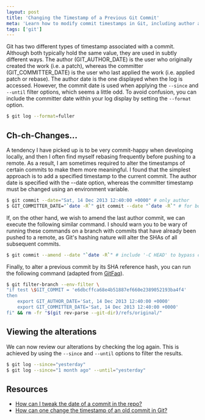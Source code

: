 ```yaml
---
layout: post
title: 'Changing the Timestamp of a Previous Git Commit'
meta: 'Learn how to modify commit timestamps in Git, including author and committer dates, with simple commands and best practices.'
tags: ['git']
---
```


Git has two different types of timestamp associated with a commit.
Although both typically hold the same value, they are used in subtly different ways.
The author (GIT_AUTHOR_DATE) is the user who originally created the work (i.e. a patch), whereas the committer (GIT_COMMITTER_DATE) is the user who last applied the work (i.e. applied patch or rebase).
The author date is the one displayed when the log is accessed.
However, the commit date is used when applying the `--since` and `--until` filter options, which seems a little odd.
To avoid confusion, you can include the committer date within your log display by setting the `--format` option.

<!--more-->

```bash
$ git log --format=fuller
```

## Ch-ch-Changes...

A tendency I have picked up is to be very commit-happy when developing locally, and then I often find myself rebasing frequently before pushing to a remote.
As a result, I am sometimes required to alter the timestamps of certain commits to make them more meaningful.
I found that the simplest approach is to add a specified timestamp to the current commit.
The author date is specified with the --date option, whereas the committer timestamp must be changed using an environment variable.

```bash
$ git commit --date="Sat, 14 Dec 2013 12:40:00 +0000" # only author
$ GIT_COMMITTER_DATE="`date -R`" git commit --date "`date -R`" # for both
```

If, on the other hand, we wish to amend the last author commit, we can execute the following similar command.
I should warn you to be wary of running these commands on a branch with commits that have already been pushed to a remote, as Git's hashing nature will alter the SHAs of all subsequent commits.

```bash
$ git commit --amend --date "`date -R`" # include '-C HEAD' to bypass commit message editing
```

Finally, to alter a previous commit by its SHA reference hash, you can run the following command (adapted from [GitFaq](http://git.wiki.kernel.org/index.php/GitFaq#How_can_I_tweak_the_date_of_a_commit_in_the_repo.3F)).

```bash
$ git filter-branch --env-filter \
"if test \$GIT_COMMIT = 'e6dbcffca68e4b51887ef660e2389052193ba4f4'
then
    export GIT_AUTHOR_DATE='Sat, 14 Dec 2013 12:40:00 +0000'
    export GIT_COMMITTER_DATE='Sat, 14 Dec 2013 12:40:00 +0000'
fi" && rm -fr "$(git rev-parse --git-dir)/refs/original/"
```

## Viewing the alterations

We can now review our alterations by checking the log again.
This is achieved by using the `--since` and `--until` options to filter the results.

```bash
$ git log --since="yesterday"
$ git log --since="1 month ago" --until="yesterday"
```

## Resources

- [How can I tweak the date of a commit in the repo?](http://git.wiki.kernel.org/index.php/GitFaq#How_can_I_tweak_the_date_of_a_commit_in_the_repo.3F)
- [How can one change the timestamp of an old commit in Git?](http://stackoverflow.com/questions/454734/how-can-one-change-the-timestamp-of-an-old-commit-in-git)
